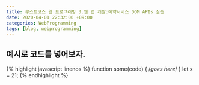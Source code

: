 ```yaml
---
title: 부스트코스 웹 프로그래밍 3.웹 앱 개발:예약서비스 DOM APIs 실습
date: 2020-04-01 22:32:00 +09:00
categories: WebProgramming
tags: [blog, webprogramming]
---
```


## 예시로 코드를 넣어보자.

{% highlight javascript linenos %}
    function some(code) { /*goes here*/ }
    let x = 21;
{% endhighlight %}
